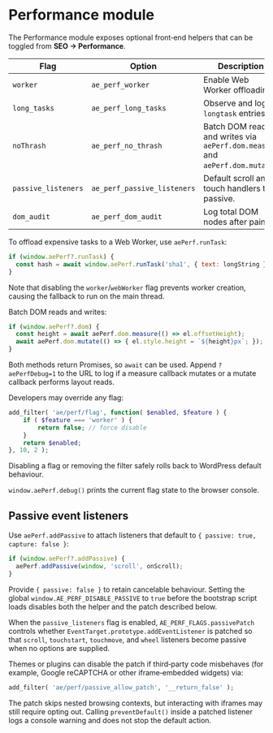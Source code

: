 # Performance module

The Performance module exposes optional front‑end helpers that can be toggled from **SEO → Performance**.

| Flag | Option | Description |
| --- | --- | --- |
| `worker` | `ae_perf_worker` | Enable Web Worker offloading. |
| `long_tasks` | `ae_perf_long_tasks` | Observe and log `longtask` entries. |
| `noThrash` | `ae_perf_no_thrash` | Batch DOM reads and writes via `aePerf.dom.measure` and `aePerf.dom.mutate`. |
| `passive_listeners` | `ae_perf_passive_listeners` | Default scroll and touch handlers to passive. |
| `dom_audit` | `ae_perf_dom_audit` | Log total DOM nodes after paint. |

To offload expensive tasks to a Web Worker, use `aePerf.runTask`:

```js
if (window.aePerf?.runTask) {
  const hash = await window.aePerf.runTask('sha1', { text: longString });
}
```

Note that disabling the `worker`/`webWorker` flag prevents worker creation, causing the fallback to run on the main thread.

Batch DOM reads and writes:

```js
if (window.aePerf?.dom) {
  const height = await aePerf.dom.measure(() => el.offsetHeight);
  await aePerf.dom.mutate(() => { el.style.height = `${height}px`; });
}
```

Both methods return Promises, so `await` can be used. Append `?aePerfDebug=1` to the URL to log if a measure callback mutates or a mutate callback performs layout reads.

Developers may override any flag:

```php
add_filter( 'ae/perf/flag', function( $enabled, $feature ) {
    if ( $feature === 'worker' ) {
        return false; // force disable
    }
    return $enabled;
}, 10, 2 );
```

Disabling a flag or removing the filter safely rolls back to WordPress default behaviour.

`window.aePerf.debug()` prints the current flag state to the browser console.

## Passive event listeners

Use `aePerf.addPassive` to attach listeners that default to `{ passive: true, capture: false }`:

```js
if (window.aePerf?.addPassive) {
  aePerf.addPassive(window, 'scroll', onScroll);
}
```

Provide `{ passive: false }` to retain cancelable behaviour. Setting the global `window.AE_PERF_DISABLE_PASSIVE` to `true` before the bootstrap script loads disables both the helper and the patch described below.

When the `passive_listeners` flag is enabled, `AE_PERF_FLAGS.passivePatch` controls whether `EventTarget.prototype.addEventListener` is patched so that `scroll`, `touchstart`, `touchmove`, and `wheel` listeners become passive when no options are supplied.

Themes or plugins can disable the patch if third‑party code misbehaves (for example, Google reCAPTCHA or other iframe‑embedded widgets) via:

```php
add_filter( 'ae/perf/passive_allow_patch', '__return_false' );
```

The patch skips nested browsing contexts, but interacting with iframes may still require opting out. Calling `preventDefault()` inside a patched listener logs a console warning and does not stop the default action.
